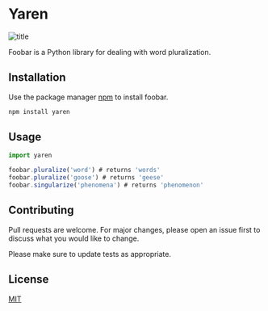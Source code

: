 # Yaren
![title](https://i.hizliresim.com/v6E3g6.jpg)

Foobar is a Python library for dealing with word pluralization.

## Installation

Use the package manager [npm](https://www.npmjs.com/package/yaren) to install foobar.

```bash
npm install yaren
```

## Usage

```js
import yaren

foobar.pluralize('word') # returns 'words'
foobar.pluralize('goose') # returns 'geese'
foobar.singularize('phenomena') # returns 'phenomenon'
```

## Contributing
Pull requests are welcome. For major changes, please open an issue first to discuss what you would like to change.

Please make sure to update tests as appropriate.

## License
[MIT](https://choosealicense.com/licenses/mit/)
